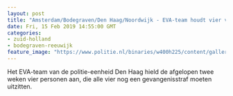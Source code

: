 ```yaml
---
layout: post
title: "Amsterdam/Bodegraven/Den Haag/Noordwijk - EVA-team houdt vier veroordeelden aan"
date: Fri, 15 Feb 2019 14:55:00 GMT
categories: 
- zuid-holland 
- bodegraven-reeuwijk 
feature_image: "https://www.politie.nl/binaries/w400h225/content/gallery/politie/stockfotos/infra-en-voertuigen/politiemotor-geparkeerd.jpg"
---
```


Het EVA-team van de politie-eenheid Den Haag hield de afgelopen twee weken vier personen aan, die alle vier nog een gevangenisstraf moeten uitzitten.
